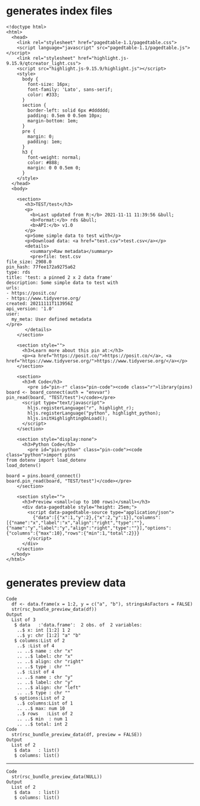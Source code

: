 # generates index files

    <!doctype html>
    <html>
      <head>
        <link rel="stylesheet" href="pagedtable-1.1/pagedtable.css">
        <script language="javascript" src="pagedtable-1.1/pagedtable.js"></script>
        <link rel="stylesheet" href="highlight.js-9.15.9/qtcreator_light.css">
        <script src="highlight.js-9.15.9/highlight.js"></script>
        <style>
          body {
            font-size: 16px;
            font-family: 'Lato', sans-serif;
            color: #333;
          }
          section {
            border-left: solid 6px #dddddd;
            padding: 0.5em 0 0.5em 10px;
            margin-bottom: 1em;
          }
          pre {
            margin: 0;
            padding: 1em;
          }
          h3 {
            font-weight: normal;
            color: #888;
            margin: 0 0 0.5em 0;
          }
        </style>
      </head>
      <body>
    
        <section>
           <h3>TEST/test</h3>
           <p>
             <b>Last updated from R:</b> 2021-11-11 11:39:56 &bull;
             <b>Format:</b> rds &bull;
             <b>API:</b> v1.0
           </p>
           <p>Some simple data to test with</p>
           <p>Download data: <a href="test.csv">test.csv</a></p>
           <details>
             <summary>Raw metadata</summary>
             <pre>file: test.csv
    file_size: 2908.0
    pin_hash: 77fee172a9275a62
    type: rds
    title: 'test: a pinned 2 x 2 data frame'
    description: Some simple data to test with
    urls:
    - https://posit.co/
    - https://www.tidyverse.org/
    created: 20211111T113956Z
    api_version: '1.0'
    user:
      my_meta: User defined metadata
    </pre>
           </details>
        </section>
    
        <section style="">
          <h3>Learn more about this pin at:</h3>
          <p><a href="https://posit.co/">https://posit.co/</a>, <a href="https://www.tidyverse.org/">https://www.tidyverse.org/</a></p>
        </section>
    
        <section>
          <h3>R Code</h3>
            <pre id="pin-r" class="pin-code"><code class="r">library(pins)
    board <- board_connect(auth = "envvar")
    pin_read(board, "TEST/test")</code></pre>
          <script type="text/javascript">
            hljs.registerLanguage("r", highlight_r);
            hljs.registerLanguage("python", highlight_python);
            hljs.initHighlightingOnLoad();
          </script>
        </section>
    
        <section style="display:none">
          <h3>Python Code</h3>
            <pre id="pin-python" class="pin-code"><code class="python">import pins
    from dotenv import load_dotenv
    load_dotenv()
    
    board = pins.board_connect()
    board.pin_read(board, "TEST/test")</code></pre>
        </section>
    
        <section style="">
          <h3>Preview <small>(up to 100 rows)</small></h3>
          <div data-pagedtable style="height: 25em;">
            <script data-pagedtable-source type="application/json">
              {"data":[{"x":1,"y":2},{"x":2,"y":1}],"columns":[{"name":"x","label":"x","align":"right","type":""},{"name":"y","label":"y","align":"right","type":""}],"options":{"columns":{"max":10},"rows":{"min":1,"total":2}}}
            </script>
          </div>
        </section>
      </body>
    </html>

# generates preview data

    Code
      df <- data.frame(x = 1:2, y = c("a", "b"), stringsAsFactors = FALSE)
      str(rsc_bundle_preview_data(df))
    Output
      List of 3
       $ data   :'data.frame':	2 obs. of  2 variables:
        ..$ x: int [1:2] 1 2
        ..$ y: chr [1:2] "a" "b"
       $ columns:List of 2
        ..$ :List of 4
        .. ..$ name : chr "x"
        .. ..$ label: chr "x"
        .. ..$ align: chr "right"
        .. ..$ type : chr ""
        ..$ :List of 4
        .. ..$ name : chr "y"
        .. ..$ label: chr "y"
        .. ..$ align: chr "left"
        .. ..$ type : chr ""
       $ options:List of 2
        ..$ columns:List of 1
        .. ..$ max: num 10
        ..$ rows   :List of 2
        .. ..$ min  : num 1
        .. ..$ total: int 2
    Code
      str(rsc_bundle_preview_data(df, preview = FALSE))
    Output
      List of 2
       $ data   : list()
       $ columns: list()

---

    Code
      str(rsc_bundle_preview_data(NULL))
    Output
      List of 2
       $ data   : list()
       $ columns: list()

